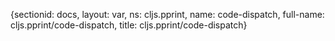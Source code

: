 {sectionid: docs, layout: var, ns: cljs.pprint, name: code-dispatch, full-name: cljs.pprint/code-dispatch,
  title: cljs.pprint/code-dispatch}
